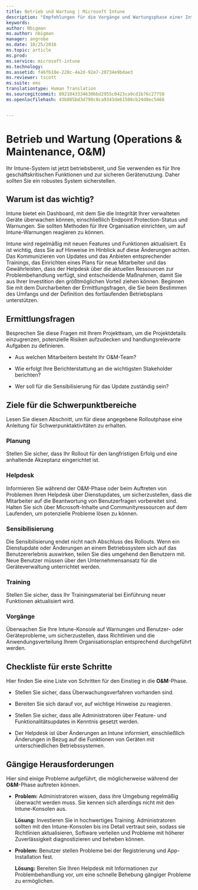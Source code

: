 ```yaml
---
title: Betrieb und Wartung | Microsoft Intune
description: "Empfehlungen für die Vorgänge und Wartungsphase einer Intune-Bereitstellung."
keywords: 
author: Nbigman
ms.author: nbigman
manager: angrobe
ms.date: 10/25/2016
ms.topic: article
ms.prod: 
ms.service: microsoft-intune
ms.technology: 
ms.assetid: f46fb18e-228c-4a2d-92e7-20734e9bdae3
ms.reviewer: tscott
ms.suite: ems
translationtype: Human Translation
ms.sourcegitcommit: 8921043334630bbd2955c0423ca9cd1b76c27758
ms.openlocfilehash: 43b085bd3d799c8ca9343de61508cb24d8ec5466


---
```


# Betrieb und Wartung (Operations & Maintenance, O&M)
Ihr Intune-System ist jetzt betriebsbereit, und Sie verwenden es für Ihre geschäftskritischen Funktionen und zur sicheren Gerätenutzung. Daher sollten Sie ein robustes System sicherstellen.

## Warum ist das wichtig?
Intune bietet ein Dashboard, mit dem Sie die Integrität Ihrer verwalteten Geräte überwachen können, einschließlich Endpoint Protection-Status und Warnungen. Sie sollten Methoden für Ihre Organisation einrichten, um auf Intune-Warnungen reagieren zu können.

Intune wird regelmäßig mit neuen Features und Funktionen aktualisiert. Es ist wichtig, dass Sie auf Hinweise im Hinblick auf diese Änderungen achten.
Das Kommunizieren von Updates und das Anbieten entsprechender Trainings, das Einrichten eines Plans für neue Mitarbeiter und das Gewährleisten, dass der Helpdesk über die aktuellen Ressourcen zur Problembehandlung verfügt, sind entscheidende Maßnahmen, damit Sie aus Ihrer Investition den größtmöglichen Vorteil ziehen können.
Beginnen Sie mit dem Durcharbeiten der Ermittlungsfragen, die Sie beim Bestimmen des Umfangs und der Definition des fortlaufenden Betriebsplans unterstützen.

## Ermittlungsfragen
Besprechen Sie diese Fragen mit Ihrem Projektteam, um die Projektdetails einzugrenzen, potenzielle Risiken aufzudecken und handlungsrelevante Aufgaben zu definieren.

-   Aus welchen Mitarbeitern besteht Ihr O&M-Team?

-   Wie erfolgt Ihre Berichterstattung an die wichtigsten Stakeholder berichten?

-   Wer soll für die Sensibilisierung für das Update zuständig sein?

## Ziele für die Schwerpunktbereiche
Lesen Sie diesen Abschnitt, um für diese angegebene Rolloutphase eine Anleitung für Schwerpunktaktivitäten zu erhalten.

### Planung
Stellen Sie sicher, dass Ihr Rollout für den langfristigen Erfolg und eine anhaltende Akzeptanz eingerichtet ist.

### Helpdesk
Informieren Sie während der O&M-Phase oder beim Auftreten von Problemen Ihren Helpdesk über Dienstupdates, um sicherzustellen, dass die Mitarbeiter auf die Beantwortung von Benutzerfragen vorbereitet sind. Halten Sie sich über Microsoft-Inhalte und Communityressourcen auf dem Laufenden, um potenzielle Probleme lösen zu können.

### Sensibilisierung
Die Sensibilisierung endet nicht nach Abschluss des Rollouts. Wenn ein Dienstupdate oder Änderungen an einem Betriebssystem sich auf das Benutzererlebnis auswirken, teilen Sie dies umgehend den Benutzern mit. Neue Benutzer müssen über den Unternehmensansatz für die Geräteverwaltung unterrichtet werden.

### Training
Stellen Sie sicher, dass Ihr Trainingsmaterial bei Einführung neuer Funktionen aktualisiert wird.

### Vorgänge
Überwachen Sie Ihre Intune-Konsole auf Warnungen und Benutzer- oder Geräteprobleme, um sicherzustellen, dass Richtlinien und die Anwendungsverteilung Ihrem Organisationsplan entsprechend durchgeführt werden.

## Checkliste für erste Schritte
Hier finden Sie eine Liste von Schritten für den Einstieg in die **O&M**-Phase.

-   Stellen Sie sicher, dass Überwachungsverfahren vorhanden sind.

-   Bereiten Sie sich darauf vor, auf wichtige Hinweise zu reagieren.

-   Stellen Sie sicher, dass alle Administratoren über Feature- und Funktionalitätsupdates in Kenntnis gesetzt werden.

-   Der Helpdesk ist über Änderungen an Intune informiert, einschließlich Änderungen in Bezug auf die Funktionen von Geräten mit unterschiedlichen Betriebssystemen.

## Gängige Herausforderungen
Hier sind einige Probleme  aufgeführt, die möglicherweise während der **O&M**-Phase auftreten können.

-   **Problem:** Administratoren wissen, dass ihre Umgebung regelmäßig überwacht werden muss. Sie kennen sich allerdings nicht mit den Intune-Konsolen aus.

    **Lösung:** Investieren Sie in hochwertiges Training. Administratoren sollten mit den Intune-Konsolen bis ins Detail vertraut sein, sodass sie Richtlinien aktualisieren, Software verteilen und Probleme mit höherer Zuverlässigkeit diagnostizieren und beheben können.

-   **Problem:** Benutzer stellen Probleme bei der Registrierung und App-Installation fest.

    **Lösung:** Bereiten Sie Ihren Helpdesk mit Informationen zur Problembehandlung vor, um eine schnelle Behebung gängiger Probleme zu ermöglichen.



<!--HONumber=Oct16_HO4-->


